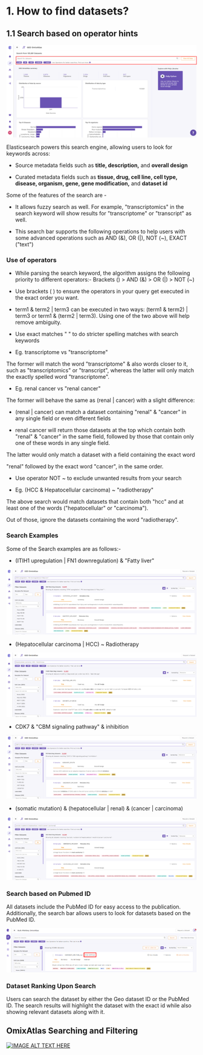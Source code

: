 
# 1. How to find datasets?

## 1.1 Search based on operator hints

![Search Bar](../img/OmixAtlas-Images/1a.png) 

Elasticsearch powers this search engine, allowing users to look for keywords across:

-   Source metadata fields such as **title, description,** and **overall design**

-   Curated metadata fields such as **tissue, drug, cell line, cell type, disease, organism, gene, gene modification,** and **dataset id**

Some of the features of the search are - 

-   It allows fuzzy search as well. For example, "transcriptomics" in the search keyword will show results for "transcriptome" or "transcript" as well.

-   This search bar supports the following operations to help users with some advanced operations such as AND (&), OR (|), NOT (~), EXACT ("text")

### Use of operators

-   While parsing the search keyword, the algorithm assigns the following priority to different operators:- Brackets () > AND (&) > OR (|) > NOT (~)

   -  Use brackets ( ) to ensure the operators in your query get executed in the exact order you want.

   -  term1 & term2 | term3 can be executed in two ways: (term1 & term2) | term3 or term1 & (term2 | term3). Using one of the two above will help remove ambiguity.

-   Use exact matches " " to do stricter spelling matches with search keywords

   - Eg. transcriptome vs "transcriptome"

The former will match the word "transcriptome" & also words closer to it, such as "transcriptomics" or "transcript", whereas the latter will only match the exactly spelled word "transcriptome".

   - Eg. renal cancer vs "renal cancer"

The former will behave the same as (renal | cancer) with a slight difference:

- (renal | cancer) can match a dataset containing "renal" & "cancer" in any single field or even different fields

- renal cancer will return those datasets at the top which contain both "renal" & "cancer" in the same field, followed by those that contain only one of these words in any single field.

The latter would only match a dataset with a field containing the exact word

"renal" followed by the exact word "cancer", in the same order.

- Use operator NOT ~ to exclude unwanted results from your search

- Eg. (HCC & Hepatocellular carcinoma) ~ "radiotherapy"

The above search would match datasets that contain both "hcc" and at least one of the words ("hepatocellular" or "carcinoma").

Out of those, ignore the datasets containing the word "radiotherapy".

### Search Examples
Some of the Search examples are as follows:-

- (ITIH1 upregulation | FN1 downregulation) & "Fatty liver"

![Example](../img/OmixAtlas-Images/2a.png) 

- (Hepatocellular carcinoma | HCC) ~ Radiotherapy

![Example](../img/OmixAtlas-Images/3a.png) 

- CDK7 & "CBM signaling pathway" & inhibition

![Example](../img/OmixAtlas-Images/4a.png) 

- (somatic mutation) & (hepatocellular | renal) & (cancer | carcinoma)

![Example](../img/OmixAtlas-Images/5a.png) 

### Search based on Pubmed ID

All datasets include the PubMed ID for easy access to the publication. Additionally, the search bar allows users to look for datasets based on the PubMed ID.

![Homepage](../img/OmixAtlas-Images/OA_search_5.png)

### Dataset Ranking Upon Search

Users can search the dataset by either the Geo dataset ID or the PubMed ID. The search results will highlight the dataset with the exact id while also showing relevant datasets along with it.

## OmixAtlas Searching and Filtering 
[![IMAGE ALT TEXT HERE](https://img.youtube.com/vi/bHdl6I2YAoc/0.jpg)](https://www.youtube.com/watch?v=bHdl6I2YAoc)

